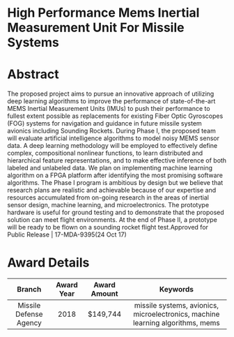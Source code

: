 
High Performance Mems Inertial Measurement Unit For Missile Systems
===================================================================

# Abstract


The proposed project aims to pursue an innovative approach of utilizing deep learning algorithms to improve the performance of state-of-the-art MEMS Inertial Measurement Units (IMUs) to push their performance to fullest extent possible as replacements for existing Fiber Optic Gyroscopes (FOG) systems for navigation and guidance in future missile system avionics including Sounding Rockets. During Phase I, the proposed team will evaluate artificial intelligence algorithms to model noisy MEMS sensor data. A deep learning methodology will be employed to effectively define complex, compositional nonlinear functions, to learn distributed and hierarchical feature representations, and to make effective inference of both labeled and unlabeled data. We plan on implementing machine learning algorithm on a FPGA platform after identifying the most promising software algorithms. The Phase I program is ambitious by design but we believe that research plans are realistic and achievable because of our expertise and resources accumulated from on-going research in the areas of inertial sensor design, machine learning, and microelectronics. The prototype hardware is useful for ground testing and to demonstrate that the proposed solution can meet flight environments. At the end of Phase II, a prototype will be ready to be flown on a sounding rocket flight test.Approved for Public Release | 17-MDA-9395(24 Oct 17)  

# Award Details

|Branch|Award Year|Award Amount|Keywords|
| :---: | :---: | :---: | :---: |
|Missile Defense Agency|2018|$149,744|missile systems, avionics, microelectronics, machine learning algorithms, mems|
